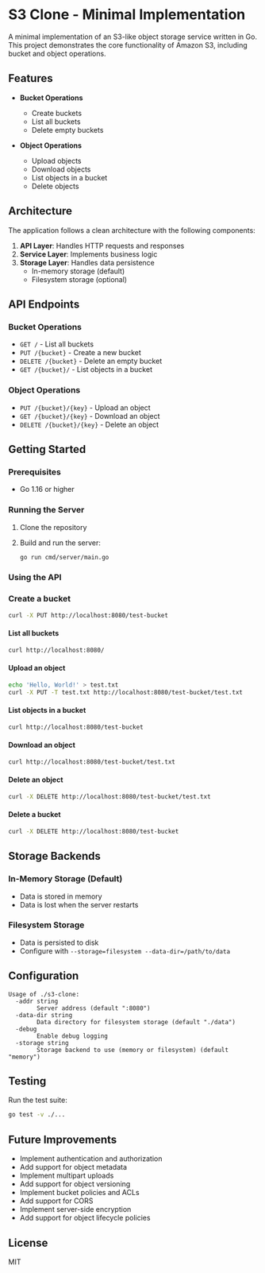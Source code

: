# S3 Clone - Minimal Implementation

A minimal implementation of an S3-like object storage service written in Go. This project demonstrates the core functionality of Amazon S3, including bucket and object operations.

## Features

- **Bucket Operations**
  - Create buckets
  - List all buckets
  - Delete empty buckets

- **Object Operations**
  - Upload objects
  - Download objects
  - List objects in a bucket
  - Delete objects

## Architecture

The application follows a clean architecture with the following components:

1. **API Layer**: Handles HTTP requests and responses
2. **Service Layer**: Implements business logic
3. **Storage Layer**: Handles data persistence
   - In-memory storage (default)
   - Filesystem storage (optional)

## API Endpoints

### Bucket Operations

- `GET /` - List all buckets
- `PUT /{bucket}` - Create a new bucket
- `DELETE /{bucket}` - Delete an empty bucket
- `GET /{bucket}/` - List objects in a bucket

### Object Operations

- `PUT /{bucket}/{key}` - Upload an object
- `GET /{bucket}/{key}` - Download an object
- `DELETE /{bucket}/{key}` - Delete an object

## Getting Started

### Prerequisites

- Go 1.16 or higher

### Running the Server

1. Clone the repository
2. Build and run the server:

   ```bash
   go run cmd/server/main.go
   ```

### Using the API

### Create a bucket

```bash
curl -X PUT http://localhost:8080/test-bucket
```

#### List all buckets

```bash
curl http://localhost:8080/
```

#### Upload an object

```bash
echo 'Hello, World!' > test.txt
curl -X PUT -T test.txt http://localhost:8080/test-bucket/test.txt
```

#### List objects in a bucket

```bash
curl http://localhost:8080/test-bucket
```

#### Download an object

```bash
curl http://localhost:8080/test-bucket/test.txt
```

#### Delete an object

```bash
curl -X DELETE http://localhost:8080/test-bucket/test.txt
```

#### Delete a bucket

```bash
curl -X DELETE http://localhost:8080/test-bucket
```

## Storage Backends

### In-Memory Storage (Default)

- Data is stored in memory
- Data is lost when the server restarts

### Filesystem Storage

- Data is persisted to disk
- Configure with `--storage=filesystem --data-dir=/path/to/data`

## Configuration

```text
Usage of ./s3-clone:
  -addr string
        Server address (default ":8080")
  -data-dir string
        Data directory for filesystem storage (default "./data")
  -debug
        Enable debug logging
  -storage string
        Storage backend to use (memory or filesystem) (default "memory")
```

## Testing

Run the test suite:

```bash
go test -v ./...
```

## Future Improvements

- Implement authentication and authorization
- Add support for object metadata
- Implement multipart uploads
- Add support for object versioning
- Implement bucket policies and ACLs
- Add support for CORS
- Implement server-side encryption
- Add support for object lifecycle policies

## License

MIT

